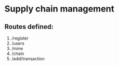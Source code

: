 
# Supply chain management

## Routes defined:
1. /register
2. /users
3. /mine
4. /chain
5. /add/transaction
